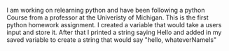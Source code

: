 I am working on relearning python and have been following a python Course from a professor at the Univeristy of Michigan. This is the first python homework assignment. I created a variable that would take a users input and store it. After that I printed a string saying Hello and added in my saved variable to create a string that would say "hello, whateverNameIs"

